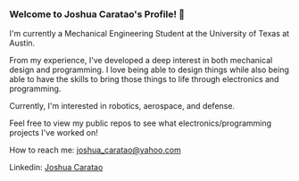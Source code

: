 ### Welcome to Joshua Caratao's Profile! 👋

I'm currently a Mechanical Engineering Student at the University of Texas at Austin. 

From my experience, I've developed a deep interest in both mechanical design and programming. I love being able to design things while also being able to have the skills to bring those things to life through electronics and programming.

Currently, I'm interested in robotics, aerospace, and defense.

Feel free to view my public repos to see what electronics/programming projects I've worked on!

How to reach me: joshua_caratao@yahoo.com

Linkedin: [Joshua Caratao](linkedin.com/in/joshua-caratao-64650824a)

<!--
Here are some ideas to get you started:

- 🔭 I’m currently working on ...
- 🌱 I’m currently learning ...
- 👯 I’m looking to collaborate on ...
- 🤔 I’m looking for help with ...
- 💬 Ask me about ...
- 📫 How to reach me: ...
- 😄 Pronouns: ...
- ⚡ Fun fact: ...
-->
